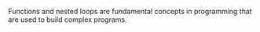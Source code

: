 Functions and nested loops are fundamental concepts in programming that are used to build complex programs.
